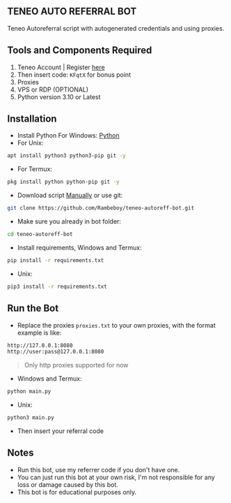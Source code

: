 ## TENEO AUTO REFERRAL BOT

Teneo Autoreferral script with autogenerated credentials and using proxies.
## Tools and Components Required
1. Teneo Account | Register [here](https://dashboard.teneo.pro/auth/signup)
2. Then insert code: ``KFqtX`` for bonus point
3. Proxies
4. VPS or RDP (OPTIONAL)
5. Python version 3.10 or Latest

## Installation
- Install Python For Windows: [Python](https://www.python.org/ftp/python/3.13.0/python-3.13.0-amd64.exe)
- For Unix:
```bash
apt install python3 python3-pip git -y
```
- For Termux:
```bash
pkg install python python-pip git -y
```
- Download script [Manually](https://github.com/Rambeboy/teneo-autoreff-bot/archive/refs/heads/main.zip) or use git:
```bash
git clone https://github.com/Rambeboy/teneo-autoreff-bot.git
```
- Make sure you already in bot folder:
```bash
cd teneo-autoreff-bot
```
- Install requirements, Windows and Termux:
```bash
pip install -r requirements.txt
```
- Unix:
```bash
pip3 install -r requirements.txt
```
## Run the Bot
- Replace the proxies ```proxies.txt``` to your own proxies, with the format example is like:
```bash
http://127.0.0.1:8080
http://user:pass@127.0.0.1:8080
```
>Only http proxies supported for now
- Windows and Termux:
```bash
python main.py
```
- Unix:
```bash
python3 main.py
```
- Then insert your referral code
## Notes
- Run this bot, use my referrer code if you don't have one.
- You can just run this bot at your own risk, I'm not responsible for any loss or damage caused by this bot.
- This bot is for educational purposes only.
